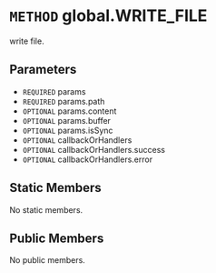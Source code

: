 # `METHOD` global.WRITE_FILE
write file.

## Parameters
* `REQUIRED` params 
* `REQUIRED` params.path 
* `OPTIONAL` params.content 
* `OPTIONAL` params.buffer 
* `OPTIONAL` params.isSync 
* `OPTIONAL` callbackOrHandlers 
* `OPTIONAL` callbackOrHandlers.success 
* `OPTIONAL` callbackOrHandlers.error 

## Static Members
No static members.

## Public Members
No public members.
